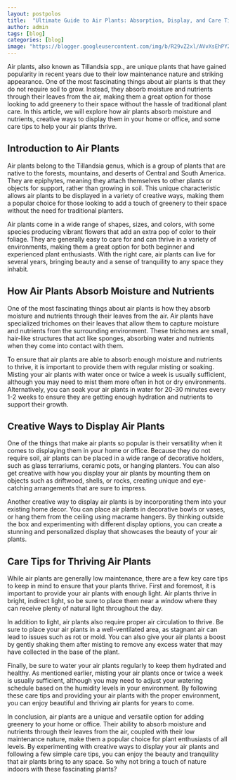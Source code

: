 ```yaml
---
layout: postpolos
title:  "Ultimate Guide to Air Plants: Absorption, Display, and Care Tips"
author: admin
tags: [blog]
categories: [blog]
image: "https://blogger.googleusercontent.com/img/b/R29vZ2xl/AVvXsEhPY2XdLMUS0Ja7K3Jzddg3UWA6w2i4cRNAhj5y9nf2HfJf29ZyI04Ai99R6GlwX7OGYk8LfQwnLlG0bivShnqQvHXKhc_2NlsGdzm5kYWpxaZtw5HgsWZFyAeNFmBvrqPaTPq9StCABl1XCcz0oGAGLxQOG1VdLQaQ_K7z10_8tlliVGTn7wknuA_XWmQ/s1600/20240416_224917.jpg"
---
```



<p>Air plants, also known as Tillandsia spp., are unique plants that have gained popularity in recent years due to their low maintenance nature and striking appearance. One of the most fascinating things about air plants is that they do not require soil to grow. Instead, they absorb moisture and nutrients through their leaves from the air, making them a great option for those looking to add greenery to their space without the hassle of traditional plant care. In this article, we will explore how air plants absorb moisture and nutrients, creative ways to display them in your home or office, and some care tips to help your air plants thrive.</p>
<h2>Introduction to Air Plants</h2>
<p>Air plants belong to the Tillandsia genus, which is a group of plants that are native to the forests, mountains, and deserts of Central and South America. They are epiphytes, meaning they attach themselves to other plants or objects for support, rather than growing in soil. This unique characteristic allows air plants to be displayed in a variety of creative ways, making them a popular choice for those looking to add a touch of greenery to their space without the need for traditional planters.</p>
<p>Air plants come in a wide range of shapes, sizes, and colors, with some species producing vibrant flowers that add an extra pop of color to their foliage. They are generally easy to care for and can thrive in a variety of environments, making them a great option for both beginner and experienced plant enthusiasts. With the right care, air plants can live for several years, bringing beauty and a sense of tranquility to any space they inhabit.</p>
<h2>How Air Plants Absorb Moisture and Nutrients</h2>
<p>One of the most fascinating things about air plants is how they absorb moisture and nutrients through their leaves from the air. Air plants have specialized trichomes on their leaves that allow them to capture moisture and nutrients from the surrounding environment. These trichomes are small, hair-like structures that act like sponges, absorbing water and nutrients when they come into contact with them.</p>
<p>To ensure that air plants are able to absorb enough moisture and nutrients to thrive, it is important to provide them with regular misting or soaking. Misting your air plants with water once or twice a week is usually sufficient, although you may need to mist them more often in hot or dry environments. Alternatively, you can soak your air plants in water for 20-30 minutes every 1-2 weeks to ensure they are getting enough hydration and nutrients to support their growth.</p>
<h2>Creative Ways to Display Air Plants</h2>
<p>One of the things that make air plants so popular is their versatility when it comes to displaying them in your home or office. Because they do not require soil, air plants can be placed in a wide range of decorative holders, such as glass terrariums, ceramic pots, or hanging planters. You can also get creative with how you display your air plants by mounting them on objects such as driftwood, shells, or rocks, creating unique and eye-catching arrangements that are sure to impress.</p>
<p>Another creative way to display air plants is by incorporating them into your existing home decor. You can place air plants in decorative bowls or vases, or hang them from the ceiling using macrame hangers. By thinking outside the box and experimenting with different display options, you can create a stunning and personalized display that showcases the beauty of your air plants.</p>
<h2>Care Tips for Thriving Air Plants</h2>
<p>While air plants are generally low maintenance, there are a few key care tips to keep in mind to ensure that your plants thrive. First and foremost, it is important to provide your air plants with enough light. Air plants thrive in bright, indirect light, so be sure to place them near a window where they can receive plenty of natural light throughout the day.</p>
<p>In addition to light, air plants also require proper air circulation to thrive. Be sure to place your air plants in a well-ventilated area, as stagnant air can lead to issues such as rot or mold. You can also give your air plants a boost by gently shaking them after misting to remove any excess water that may have collected in the base of the plant.</p>
<p>Finally, be sure to water your air plants regularly to keep them hydrated and healthy. As mentioned earlier, misting your air plants once or twice a week is usually sufficient, although you may need to adjust your watering schedule based on the humidity levels in your environment. By following these care tips and providing your air plants with the proper environment, you can enjoy beautiful and thriving air plants for years to come.</p>
<p>In conclusion, air plants are a unique and versatile option for adding greenery to your home or office. Their ability to absorb moisture and nutrients through their leaves from the air, coupled with their low maintenance nature, make them a popular choice for plant enthusiasts of all levels. By experimenting with creative ways to display your air plants and following a few simple care tips, you can enjoy the beauty and tranquility that air plants bring to any space. So why not bring a touch of nature indoors with these fascinating plants?</p>



